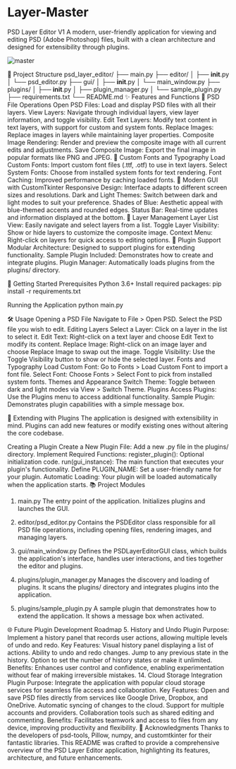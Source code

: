 # Layer-Master
PSD Layer Editor V1
A modern, user-friendly application for viewing and editing PSD (Adobe Photoshop) files, built with a clean architecture and designed for extensibility through plugins.

![master](https://github.com/user-attachments/assets/d689aa83-b6b7-4775-b2ca-ac212ce882f8)

📁 Project Structure
psd_layer_editor/
├── main.py
├── editor/
│   ├── __init__.py
│   └── psd_editor.py
├── gui/
│   ├── __init__.py
│   └── main_window.py
├── plugins/
│   ├── __init__.py
│   ├── plugin_manager.py
│   └── sample_plugin.py
├── requirements.txt
└── README.md
✨ Features and Functions
🔹 PSD File Operations
Open PSD Files: Load and display PSD files with all their layers.
View Layers: Navigate through individual layers, view layer information, and toggle visibility.
Edit Text Layers: Modify text content in text layers, with support for custom and system fonts.
Replace Images: Replace images in layers while maintaining layer properties.
Composite Image Rendering: Render and preview the composite image with all current edits and adjustments.
Save Composite Image: Export the final image in popular formats like PNG and JPEG.
🔹 Custom Fonts and Typography
Load Custom Fonts: Import custom font files (.ttf, .otf) to use in text layers.
Select System Fonts: Choose from installed system fonts for text rendering.
Font Caching: Improved performance by caching loaded fonts.
🔹 Modern GUI with CustomTkinter
Responsive Design: Interface adapts to different screen sizes and resolutions.
Dark and Light Themes: Switch between dark and light modes to suit your preference.
Shades of Blue: Aesthetic appeal with blue-themed accents and rounded edges.
Status Bar: Real-time updates and information displayed at the bottom.
🔹 Layer Management
Layer List View: Easily navigate and select layers from a list.
Toggle Layer Visibility: Show or hide layers to customize the composite image.
Context Menu: Right-click on layers for quick access to editing options.
🔹 Plugin Support
Modular Architecture: Designed to support plugins for extending functionality.
Sample Plugin Included: Demonstrates how to create and integrate plugins.
Plugin Manager: Automatically loads plugins from the plugins/ directory.

🚀 Getting Started
Prerequisites
Python 3.6+
Install required packages:
pip install -r requirements.txt

Running the Application
python main.py

🛠 Usage
Opening a PSD File
Navigate to File > Open PSD.
Select the PSD file you wish to edit.
Editing Layers
Select a Layer: Click on a layer in the list to select it.
Edit Text: Right-click on a text layer and choose Edit Text to modify its content.
Replace Image: Right-click on an image layer and choose Replace Image to swap out the image.
Toggle Visibility: Use the Toggle Visibility button to show or hide the selected layer.
Fonts and Typography
Load Custom Font: Go to Fonts > Load Custom Font to import a font file.
Select Font: Choose Fonts > Select Font to pick from installed system fonts.
Themes and Appearance
Switch Theme: Toggle between dark and light modes via View > Switch Theme.
Plugins
Access Plugins: Use the Plugins menu to access additional functionality.
Sample Plugin: Demonstrates plugin capabilities with a simple message box.

🔧 Extending with Plugins
The application is designed with extensibility in mind. Plugins can add new features or modify existing ones without altering the core codebase.

Creating a Plugin
Create a New Plugin File: Add a new .py file in the plugins/ directory.
Implement Required Functions:
register_plugin(): Optional initialization code.
run(gui_instance): The main function that executes your plugin's functionality.
Define PLUGIN_NAME: Set a user-friendly name for your plugin.
Automatic Loading: Your plugin will be loaded automatically when the application starts.
📚 Project Modules
1. main.py
The entry point of the application. Initializes plugins and launches the GUI.

2. editor/psd_editor.py
Contains the PSDEditor class responsible for all PSD file operations, including opening files, rendering images, and managing layers.

3. gui/main_window.py
Defines the PSDLayerEditorGUI class, which builds the application's interface, handles user interactions, and ties together the editor and plugins.

4. plugins/plugin_manager.py
Manages the discovery and loading of plugins. It scans the plugins/ directory and integrates plugins into the application.

5. plugins/sample_plugin.py
A sample plugin that demonstrates how to extend the application. It shows a message box when activated.

🌐 Future
Plugin Development Roadmap
5. History and Undo Plugin
Purpose: Implement a history panel that records user actions, allowing multiple levels of undo and redo.
Key Features:
Visual history panel displaying a list of actions.
Ability to undo and redo changes.
Jump to any previous state in the history.
Option to set the number of history states or make it unlimited.
Benefits: Enhances user control and confidence, enabling experimentation without fear of making irreversible mistakes.
14. Cloud Storage Integration Plugin
Purpose: Integrate the application with popular cloud storage services for seamless file access and collaboration.
Key Features:
Open and save PSD files directly from services like Google Drive, Dropbox, and OneDrive.
Automatic syncing of changes to the cloud.
Support for multiple accounts and providers.
Collaboration tools such as shared editing and commenting.
Benefits: Facilitates teamwork and access to files from any device, improving productivity and flexibility.
🙏 Acknowledgments
Thanks to the developers of psd-tools, Pillow, numpy, and customtkinter for their fantastic libraries.
This README was crafted to provide a comprehensive overview of the PSD Layer Editor application, highlighting its features, architecture, and future enhancements.
